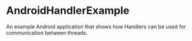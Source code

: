 # AndroidHandlerExample
An example Android application that shows how Handlers can be used for communication between threads.
